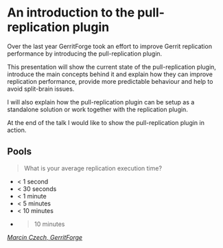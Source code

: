 # An introduction to the pull-replication plugin

Over the last year GerritForge took an effort to improve Gerrit replication
performance by introducing the pull-replication plugin.

This presentation will show the current state of the pull-replication plugin,
introduce the main concepts behind it and explain how they can improve
replication performance, provide more predictable behaviour and help to avoid
split-brain issues.

I will also explain how the pull-replication plugin can be setup as a standalone
solution or work together with the replication plugin. 
 
At the end of the talk I would like to show the pull-replication plugin in action.

## Pools
> What is your average replication execution time?
- < 1 second
- < 30 seconds
- < 1 minute
- < 5 minutes
- < 10 minutes
- > 10 minutes

*[Marcin Czech, GerritForge](../speakers.md#mczech)*
